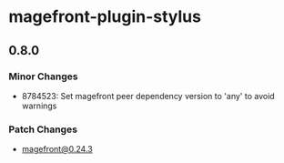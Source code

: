 # magefront-plugin-stylus

## 0.8.0

### Minor Changes

- 8784523: Set magefront peer dependency version to 'any' to avoid warnings

### Patch Changes

- magefront@0.24.3
